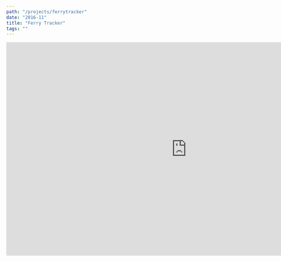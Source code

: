 ```yaml
---
path: "/projects/ferrytracker"
date: "2016-11"
title: "Ferry Tracker"
tags: ""
---
```


<iframe src="https://docs.google.com/presentation/d/e/2PACX-1vR1KF4s5sobNFDifStghk9gKjcJZvplQDBgLpWKHbPcxhRpqqS3O8Pig41UW5bN5Z4_O2QctKjWW7js/embed?start=false&loop=false&delayms=3000" frameborder="0" width="960" height="569" allowfullscreen="true" mozallowfullscreen="true" webkitallowfullscreen="true"></iframe>
